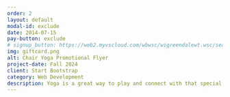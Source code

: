 ```yaml
---
order: 2
layout: default
modal-id: exclude
date: 2014-07-15
pay-button: exclude
# signup_button: https://web2.myvscloud.com/wbwsc/wigreendalewt.wsc/search.html?Action=Start&SubAction=&_csrf_token=bO5W6Y6K1O684731253N2J4G5T64564R734T4F53520J084W5C46015M4S5G4U115J405968014Q6F6R6J0I5P4P6P6I705B4E4M4Y1B5M3M716H1I4Q4G6K5A095H5J4Z&keyword=simple+joy+yoga&keywordoption=Match+One&primarycode=&beginmonth=&endmonth=&subtype=&category=&age=&grade=&location=&instructor=&daysofweek=&dayoption=All&timeblock=&gender=&spotsavailable=&bydayonly=No&beginyear=&season=&display=Detail&module=AR&multiselectlist_value=&arwebsearch_buttonsearch=yes
img: giftcard.png
alt: Chair Yoga Promotional Flyer
project-date: Fall 2024
client: Start Bootstrap
category: Web Development
description: Yoga is a great way to play and connect with that special child in your life. Class will include a partner warm up, a yoga story or game, and a calming, mindful imagination exercise. Yoga Play Date will be geared toward elementary aged children and their adult yoga partner. Wear your comfy clothes. Mats and supplies will be provided. Online Registration begins September 7 (Greendale Residents), September 11 (Non-Residents). In-person/phone registration begins September 10 (Greendale Residents), September 11 (Non-Residents).
---
```

